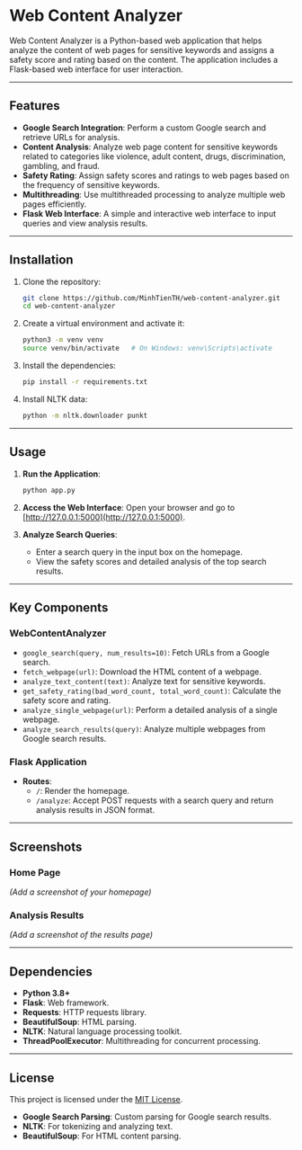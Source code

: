 # Web Content Analyzer

Web Content Analyzer is a Python-based web application that helps analyze the content of web pages for sensitive keywords and assigns a safety score and rating based on the content. The application includes a Flask-based web interface for user interaction.

---

## Features

- **Google Search Integration**: Perform a custom Google search and retrieve URLs for analysis.
- **Content Analysis**: Analyze web page content for sensitive keywords related to categories like violence, adult content, drugs, discrimination, gambling, and fraud.
- **Safety Rating**: Assign safety scores and ratings to web pages based on the frequency of sensitive keywords.
- **Multithreading**: Use multithreaded processing to analyze multiple web pages efficiently.
- **Flask Web Interface**: A simple and interactive web interface to input queries and view analysis results.

---

## Installation

1. Clone the repository:
    ```bash
    git clone https://github.com/MinhTienTH/web-content-analyzer.git
    cd web-content-analyzer
    ```

2. Create a virtual environment and activate it:
    ```bash
    python3 -m venv venv
    source venv/bin/activate   # On Windows: venv\Scripts\activate
    ```

3. Install the dependencies:
    ```bash
    pip install -r requirements.txt
    ```

4. Install NLTK data:
    ```bash
    python -m nltk.downloader punkt
    ```

---

## Usage

1. **Run the Application**:
    ```bash
    python app.py
    ```

2. **Access the Web Interface**:
   Open your browser and go to [http://127.0.0.1:5000](http://127.0.0.1:5000).

3. **Analyze Search Queries**:
   - Enter a search query in the input box on the homepage.
   - View the safety scores and detailed analysis of the top search results.

---

## Key Components

### **WebContentAnalyzer**
- `google_search(query, num_results=10)`: Fetch URLs from a Google search.
- `fetch_webpage(url)`: Download the HTML content of a webpage.
- `analyze_text_content(text)`: Analyze text for sensitive keywords.
- `get_safety_rating(bad_word_count, total_word_count)`: Calculate the safety score and rating.
- `analyze_single_webpage(url)`: Perform a detailed analysis of a single webpage.
- `analyze_search_results(query)`: Analyze multiple webpages from Google search results.

### **Flask Application**
- **Routes**:
  - `/`: Render the homepage.
  - `/analyze`: Accept POST requests with a search query and return analysis results in JSON format.

---

## Screenshots

### Home Page
*(Add a screenshot of your homepage)*

### Analysis Results
*(Add a screenshot of the results page)*

---

## Dependencies

- **Python 3.8+**
- **Flask**: Web framework.
- **Requests**: HTTP requests library.
- **BeautifulSoup**: HTML parsing.
- **NLTK**: Natural language processing toolkit.
- **ThreadPoolExecutor**: Multithreading for concurrent processing.

---

## License

This project is licensed under the [MIT License](LICENSE).

- **Google Search Parsing**: Custom parsing for Google search results.
- **NLTK**: For tokenizing and analyzing text.
- **BeautifulSoup**: For HTML content parsing.
